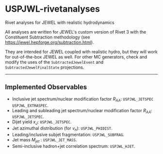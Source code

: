 # USPJWL-rivetanalyses
Rivet analyses for JEWEL with realistic hydrodynamics

All analyses are written for JEWEL's custom version of Rivet 3 with the Constituent Subtraction methodology (see https://jewel.hepforge.org/subtraction.html). 

They are intended for JEWEL coupled with realistic hydro, but they will work for out-of-the-box JEWEL as well. For other MC generators, check and modify the uses of the `SubtractedJewelEvent` and `SubtractedJewelFinalState` projections.


---

## Implemented Observables
 - Inclusive jet spectrum/nuclear modification factor $R_{AA}$: `USPJWL_JETSPEC` `USPJWL_EXTRASPEC`.
 - Leading and subleading jet spectrum/nuclear modification factor $R_{AA}$: `USPJWL_JETSPEC`.
 - Dijet yield $x_J$: `USPJWL_JETSPEC`.
 - Jet azimuthal distribution (for $v_n$): `USPJWL_PHIDIST`.
 - Leading/inclusive subjet fragmentation: `USPJWL_SUBFRAG`.
 - Jet mass $M_{jet}$ : `USPJWL_JET_MASS`.
 - Semi-inclusive hadron+jet correlation spectrum: `USPJWL_HJET`.
